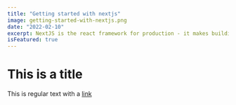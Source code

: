 ```yaml
---
title: "Getting started with nextjs"
image: getting-started-with-nextjs.png
date: "2022-02-10"
excerpt: NextJS is the react framework for production - it makes building fullstack React apps and sites a breeze and ships with built-in SSR.
isFeatured: true
---
```


# This is a title

This is regular text with a [link](google.com)